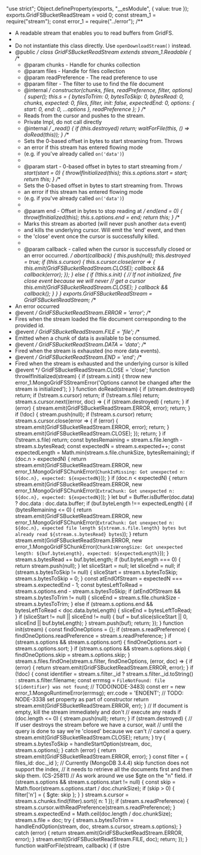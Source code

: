"use strict";
Object.defineProperty(exports, "__esModule", { value: true });
exports.GridFSBucketReadStream = void 0;
const stream_1 = require("stream");
const error_1 = require("../error");
/**
 * A readable stream that enables you to read buffers from GridFS.
 *
 * Do not instantiate this class directly. Use `openDownloadStream()` instead.
 * @public
 */
class GridFSBucketReadStream extends stream_1.Readable {
    /**
     * @param chunks - Handle for chunks collection
     * @param files - Handle for files collection
     * @param readPreference - The read preference to use
     * @param filter - The filter to use to find the file document
     * @internal
     */
    constructor(chunks, files, readPreference, filter, options) {
        super();
        this.s = {
            bytesToTrim: 0,
            bytesToSkip: 0,
            bytesRead: 0,
            chunks,
            expected: 0,
            files,
            filter,
            init: false,
            expectedEnd: 0,
            options: {
                start: 0,
                end: 0,
                ...options
            },
            readPreference
        };
    }
    /**
     * Reads from the cursor and pushes to the stream.
     * Private Impl, do not call directly
     * @internal
     */
    _read() {
        if (this.destroyed)
            return;
        waitForFile(this, () => doRead(this));
    }
    /**
     * Sets the 0-based offset in bytes to start streaming from. Throws
     * an error if this stream has entered flowing mode
     * (e.g. if you've already called `on('data')`)
     *
     * @param start - 0-based offset in bytes to start streaming from
     */
    start(start = 0) {
        throwIfInitialized(this);
        this.s.options.start = start;
        return this;
    }
    /**
     * Sets the 0-based offset in bytes to start streaming from. Throws
     * an error if this stream has entered flowing mode
     * (e.g. if you've already called `on('data')`)
     *
     * @param end - Offset in bytes to stop reading at
     */
    end(end = 0) {
        throwIfInitialized(this);
        this.s.options.end = end;
        return this;
    }
    /**
     * Marks this stream as aborted (will never push another `data` event)
     * and kills the underlying cursor. Will emit the 'end' event, and then
     * the 'close' event once the cursor is successfully killed.
     *
     * @param callback - called when the cursor is successfully closed or an error occurred.
     */
    abort(callback) {
        this.push(null);
        this.destroyed = true;
        if (this.s.cursor) {
            this.s.cursor.close(error => {
                this.emit(GridFSBucketReadStream.CLOSE);
                callback && callback(error);
            });
        }
        else {
            if (!this.s.init) {
                // If not initialized, fire close event because we will never
                // get a cursor
                this.emit(GridFSBucketReadStream.CLOSE);
            }
            callback && callback();
        }
    }
}
exports.GridFSBucketReadStream = GridFSBucketReadStream;
/**
 * An error occurred
 * @event
 */
GridFSBucketReadStream.ERROR = 'error';
/**
 * Fires when the stream loaded the file document corresponding to the provided id.
 * @event
 */
GridFSBucketReadStream.FILE = 'file';
/**
 * Emitted when a chunk of data is available to be consumed.
 * @event
 */
GridFSBucketReadStream.DATA = 'data';
/**
 * Fired when the stream is exhausted (no more data events).
 * @event
 */
GridFSBucketReadStream.END = 'end';
/**
 * Fired when the stream is exhausted and the underlying cursor is killed
 * @event
 */
GridFSBucketReadStream.CLOSE = 'close';
function throwIfInitialized(stream) {
    if (stream.s.init) {
        throw new error_1.MongoGridFSStreamError('Options cannot be changed after the stream is initialized');
    }
}
function doRead(stream) {
    if (stream.destroyed)
        return;
    if (!stream.s.cursor)
        return;
    if (!stream.s.file)
        return;
    stream.s.cursor.next((error, doc) => {
        if (stream.destroyed) {
            return;
        }
        if (error) {
            stream.emit(GridFSBucketReadStream.ERROR, error);
            return;
        }
        if (!doc) {
            stream.push(null);
            if (!stream.s.cursor)
                return;
            stream.s.cursor.close(error => {
                if (error) {
                    stream.emit(GridFSBucketReadStream.ERROR, error);
                    return;
                }
                stream.emit(GridFSBucketReadStream.CLOSE);
            });
            return;
        }
        if (!stream.s.file)
            return;
        const bytesRemaining = stream.s.file.length - stream.s.bytesRead;
        const expectedN = stream.s.expected++;
        const expectedLength = Math.min(stream.s.file.chunkSize, bytesRemaining);
        if (doc.n > expectedN) {
            return stream.emit(GridFSBucketReadStream.ERROR, new error_1.MongoGridFSChunkError(`ChunkIsMissing: Got unexpected n: ${doc.n}, expected: ${expectedN}`));
        }
        if (doc.n < expectedN) {
            return stream.emit(GridFSBucketReadStream.ERROR, new error_1.MongoGridFSChunkError(`ExtraChunk: Got unexpected n: ${doc.n}, expected: ${expectedN}`));
        }
        let buf = Buffer.isBuffer(doc.data) ? doc.data : doc.data.buffer;
        if (buf.byteLength !== expectedLength) {
            if (bytesRemaining <= 0) {
                return stream.emit(GridFSBucketReadStream.ERROR, new error_1.MongoGridFSChunkError(`ExtraChunk: Got unexpected n: ${doc.n}, expected file length ${stream.s.file.length} bytes but already read ${stream.s.bytesRead} bytes`));
            }
            return stream.emit(GridFSBucketReadStream.ERROR, new error_1.MongoGridFSChunkError(`ChunkIsWrongSize: Got unexpected length: ${buf.byteLength}, expected: ${expectedLength}`));
        }
        stream.s.bytesRead += buf.byteLength;
        if (buf.byteLength === 0) {
            return stream.push(null);
        }
        let sliceStart = null;
        let sliceEnd = null;
        if (stream.s.bytesToSkip != null) {
            sliceStart = stream.s.bytesToSkip;
            stream.s.bytesToSkip = 0;
        }
        const atEndOfStream = expectedN === stream.s.expectedEnd - 1;
        const bytesLeftToRead = stream.s.options.end - stream.s.bytesToSkip;
        if (atEndOfStream && stream.s.bytesToTrim != null) {
            sliceEnd = stream.s.file.chunkSize - stream.s.bytesToTrim;
        }
        else if (stream.s.options.end && bytesLeftToRead < doc.data.byteLength) {
            sliceEnd = bytesLeftToRead;
        }
        if (sliceStart != null || sliceEnd != null) {
            buf = buf.slice(sliceStart || 0, sliceEnd || buf.byteLength);
        }
        stream.push(buf);
        return;
    });
}
function init(stream) {
    const findOneOptions = {};
    if (stream.s.readPreference) {
        findOneOptions.readPreference = stream.s.readPreference;
    }
    if (stream.s.options && stream.s.options.sort) {
        findOneOptions.sort = stream.s.options.sort;
    }
    if (stream.s.options && stream.s.options.skip) {
        findOneOptions.skip = stream.s.options.skip;
    }
    stream.s.files.findOne(stream.s.filter, findOneOptions, (error, doc) => {
        if (error) {
            return stream.emit(GridFSBucketReadStream.ERROR, error);
        }
        if (!doc) {
            const identifier = stream.s.filter._id
                ? stream.s.filter._id.toString()
                : stream.s.filter.filename;
            const errmsg = `FileNotFound: file ${identifier} was not found`;
            // TODO(NODE-3483)
            const err = new error_1.MongoRuntimeError(errmsg);
            err.code = 'ENOENT'; // TODO: NODE-3338 set property as part of constructor
            return stream.emit(GridFSBucketReadStream.ERROR, err);
        }
        // If document is empty, kill the stream immediately and don't
        // execute any reads
        if (doc.length <= 0) {
            stream.push(null);
            return;
        }
        if (stream.destroyed) {
            // If user destroys the stream before we have a cursor, wait
            // until the query is done to say we're 'closed' because we can't
            // cancel a query.
            stream.emit(GridFSBucketReadStream.CLOSE);
            return;
        }
        try {
            stream.s.bytesToSkip = handleStartOption(stream, doc, stream.s.options);
        }
        catch (error) {
            return stream.emit(GridFSBucketReadStream.ERROR, error);
        }
        const filter = { files_id: doc._id };
        // Currently (MongoDB 3.4.4) skip function does not support the index,
        // it needs to retrieve all the documents first and then skip them. (CS-25811)
        // As work around we use $gte on the "n" field.
        if (stream.s.options && stream.s.options.start != null) {
            const skip = Math.floor(stream.s.options.start / doc.chunkSize);
            if (skip > 0) {
                filter['n'] = { $gte: skip };
            }
        }
        stream.s.cursor = stream.s.chunks.find(filter).sort({ n: 1 });
        if (stream.s.readPreference) {
            stream.s.cursor.withReadPreference(stream.s.readPreference);
        }
        stream.s.expectedEnd = Math.ceil(doc.length / doc.chunkSize);
        stream.s.file = doc;
        try {
            stream.s.bytesToTrim = handleEndOption(stream, doc, stream.s.cursor, stream.s.options);
        }
        catch (error) {
            return stream.emit(GridFSBucketReadStream.ERROR, error);
        }
        stream.emit(GridFSBucketReadStream.FILE, doc);
        return;
    });
}
function waitForFile(stream, callback) {
    if (stre